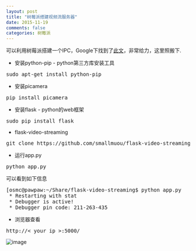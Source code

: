 ```yaml
---
layout: post
title: "树莓派搭建视频流服务器"
date: 2015-11-19
comments: false
categories: 树莓派
---
```


可以利用树莓派搭建一个IPC，Google下找到了[此文](http://videos.cctvcamerapros.com/raspberry-pi/how-to-setup-video-streaming-server.html)，非常给力，这里照搬下.

* 安装python-pip - python第三方库安装工具
<pre>
sudo apt-get install python-pip
</pre>
* 安装picamera
<pre>
pip install picamera
</pre>
* 安装flask - python的web框架
<pre>
sudo pip install flask
</pre>
* flask-video-streaming
<pre>
git clone https://github.com/smallmuou/flask-video-streaming
</pre>
* 运行app.py
<pre>
python app.py
</pre>

可以看到如下信息

<pre>
[osmc@pawpaw:~/Share/flask-video-streaming$ python app.py
 * Restarting with stat
 * Debugger is active!
 * Debugger pin code: 211-263-435
</pre>

* 浏览器查看
<pre>
http://< your ip >:5000/
</pre>

![image](http://7ximmr.com1.z0.glb.clouddn.com/raspberrypi-video-streaming.png)
